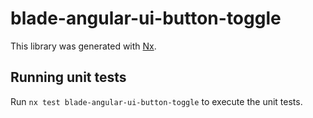 # blade-angular-ui-button-toggle

This library was generated with [Nx](https://nx.dev).

## Running unit tests

Run `nx test blade-angular-ui-button-toggle` to execute the unit tests.
